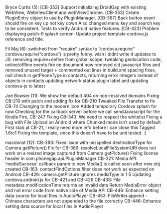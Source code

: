 Bryce Curtis (5): \[CB-352\] Support initializing DroidGap with existing WebView, WebViewClient and webViewChrome. \[CB-353\] Create PluginEntry object to use by PluginManager. \[CB-367\] Back button event should fire on key up not key down Also changed menu key and search key to be consistent. Tests to verify Android native features. \[CB-423\] Problem displaying patch-9 splash screen. Update project template cordova.js reference and title.

Fil Maj (6): switched from “require” syntax to “cordova.require” cordova.require(“cordova”) is pretty funny. wish i didnt write it updates to JS: removing require+define from global scope, tweaking geolocation code, online/offline events fire on document now removed old javascript files and removed unused target + commented out lines in build.xml spacing fixes, null check in getPhoneType in contacts, returning error integers instead of objects in contacts updating network status plugin label and updating cordova-js to latest

Joe Bowser (11): We show the default 404 on non-resolved domains Fixing CB-210 with patch and adding fix for CB-210 Tweaked File Transfer to fix CB-74 Changing to the modern icon Added temporary Cordova splash for now Checking for the callback server before we call sendJavascript for the Kindle Fire, CB-247 Fixing CB-343: We need to respect the whitelist Fixing a bug with File Upload on Android where Chunked mode isn’t used by default First stab at CB-21, I really need more info before I can close this Tagged 1.6rc1 Fixing the template, since this doesn’t have to be unit tested. :)

macdonst (12): CB-383: Fixes issue with misspelled destinationType for Camera.getPicture() Fix for CB-389: resolveLocalFileSystemURI does not work on a resized image captured from Camera.getPicture() Fixing license header in com.phonegap.api.PluginManager CB-321: Media API: ‘mediaSuccess’ callback param to new Media() is called soon after new obj created CB-163: contactFindOptions.filter does not work as expected on Android CB-426: camera.getPicture ignores mediaType in 1.5 Updating cordova.android.js for CB-421 and CB-426 CB-438: File metadata.modificationTime returns an invalid date Return MediaError object and not error code from native side of Media API CB-446: Enhance setting data source for local files in AudioPlayer CB-453: FileWriter.append - Chinese characters are not appended to the file correctly CB-446: Enhance setting data source for local files in AudioPlayer
